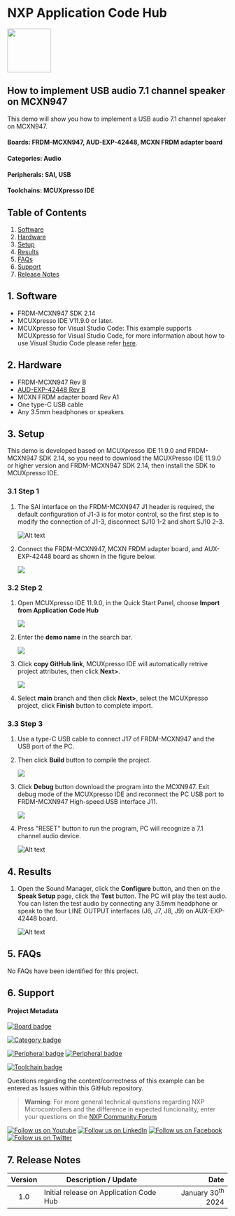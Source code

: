 # NXP Application Code Hub
[<img src="https://mcuxpresso.nxp.com/static/icon/nxp-logo-color.svg" width="100"/>](https://www.nxp.com)

## How to implement USB audio 7.1 channel speaker on MCXN947
This demo will show you how to implement a USB audio 7.1 channel speaker on MCXN947.

#### Boards: FRDM-MCXN947, AUD-EXP-42448, MCXN FRDM adapter board
#### Categories: Audio
#### Peripherals: SAI, USB
#### Toolchains: MCUXpresso IDE

## Table of Contents
1. [Software](#step1)
2. [Hardware](#step2)
3. [Setup](#step3)
4. [Results](#step4)
5. [FAQs](#step5) 
6. [Support](#step6)
7. [Release Notes](#step7)

## 1. Software<a name="step1"></a>
- FRDM-MCXN947 SDK 2.14
- MCUXpresso IDE V11.9.0 or later.
- MCUXpresso for Visual Studio Code: This example supports MCUXpresso for Visual Studio Code, for more information about how to use Visual Studio Code please refer [here](https://www.nxp.com/design/training/getting-started-with-mcuxpresso-for-visual-studio-code:TIP-GETTING-STARTED-WITH-MCUXPRESSO-FOR-VS-CODE).

## 2. Hardware<a name="step2"></a>
- FRDM-MCXN947 Rev B
- [AUD-EXP-42448 Rev B](https://www.nxp.com/design/design-center/development-boards/i-mx-evaluation-and-development-boards/multichannel-audio-codec-card-for-evks:AUD-EXP-42448)
- MCXN FRDM adapter board Rev A1
- One type-C USB cable
- Any 3.5mm headphones or speakers

## 3. Setup<a name="step3"></a>
This demo is developed based on MCUXpresso IDE 11.9.0 and FRDM-MCXN947 SDK 2.14, so you need to download the MCUXPresso IDE 11.9.0 or higher version and FRDM-MCXN947 SDK 2.14, then install the SDK to MCUXpresso IDE.

### 3.1 Step 1
1. The SAI interface on the FRDM-MCXN947 J1 header is required, the default configuration of J1-3 is for motor control, so the first step is to modify the connection of J1-3, disconnect SJ10 1-2 and short SJ10 2-3.

    ![Alt text](<image/Figure 4.JPG>)

2. Connect the FRDM-MCXN947, MCXN FRDM adapter board, and AUX-EXP-42448 board as shown in the figure below.

    ![](image/boards.JPG)


### 3.2 Step 2
1. Open MCUXpresso IDE 11.9.0, in the Quick Start Panel, choose **Import from Application Code Hub**

    ![](<image/import from ACH 2.png>)


2. Enter the **demo name** in the search bar.

    ![](<image/ACH.JPG>)

3. Click **copy GitHub link**, MCUXpresso IDE will automatically retrive project attributes, then click **Next>**.

    ![](<image/copy github link.png>)

4. Select **main** branch and then click **Next>**, select the MCUXpresso project, click **Finish** button to complete import.

### 3.3 Step 3
1. Use a type-C USB cable to connect J17 of FRDM-MCXN947 and the USB port of the PC.
2. Then click **Build** button to compile the project.

    ![](<image/Build.png>)

3. Click **Debug** button download the program into the MCXN947.
Exit debug mode of the MCUXpresso IDE and reconnect the PC USB port to FRDM-MCXN947 High-speed USB interface J11.

    ![](image/Figure_3.png)

4. Press "RESET" button to run the program, PC will recognize a 7.1 channel audio device.

    ![Alt text](<image/usb audio device.png>)

## 4. Results<a name="step4"></a>

1. Open the Sound Manager, click the **Configure** button, and then on the **Speak Setup** page, click the **Test** button. The PC will play the test audio. You can listen the test audio by connecting any 3.5mm headphone or speak to the four LINE OUTPUT interfaces (J6, J7, J8, J9) on AUX-EXP-42448 board.

    ![Alt text](<image/audio test.png>)


## 5. FAQs<a name="step5"></a>
No FAQs have been identified for this project.

## 6. Support<a name="step6"></a>


#### Project Metadata
<!----- Boards ----->
[![Board badge](https://img.shields.io/badge/Board-FRDM&ndash;MCXN947-blue)](https://github.com/search?q=org%3Anxp-appcodehub+FRDM-MCXN947+in%3Areadme&type=Repositories)

<!----- Categories ----->
[![Category badge](https://img.shields.io/badge/Category-AUDIO-yellowgreen)](https://github.com/search?q=org%3Anxp-appcodehub+audio+in%3Areadme&type=Repositories)

<!----- Peripherals ----->
[![Peripheral badge](https://img.shields.io/badge/Peripheral-SAI-yellow)](https://github.com/search?q=org%3Anxp-appcodehub+sai+in%3Areadme&type=Repositories) [![Peripheral badge](https://img.shields.io/badge/Peripheral-USB-yellow)](https://github.com/search?q=org%3Anxp-appcodehub+usb+in%3Areadme&type=Repositories)

<!----- Toolchains ----->
[![Toolchain badge](https://img.shields.io/badge/Toolchain-MCUXPRESSO%20IDE-orange)](https://github.com/search?q=org%3Anxp-appcodehub+mcux+in%3Areadme&type=Repositories)

Questions regarding the content/correctness of this example can be entered as Issues within this GitHub repository.

>**Warning**: For more general technical questions regarding NXP Microcontrollers and the difference in expected funcionality, enter your questions on the [NXP Community Forum](https://community.nxp.com/)

[![Follow us on Youtube](https://img.shields.io/badge/Youtube-Follow%20us%20on%20Youtube-red.svg)](https://www.youtube.com/@NXP_Semiconductors)
[![Follow us on LinkedIn](https://img.shields.io/badge/LinkedIn-Follow%20us%20on%20LinkedIn-blue.svg)](https://www.linkedin.com/company/nxp-semiconductors)
[![Follow us on Facebook](https://img.shields.io/badge/Facebook-Follow%20us%20on%20Facebook-blue.svg)](https://www.facebook.com/nxpsemi/)
[![Follow us on Twitter](https://img.shields.io/badge/Twitter-Follow%20us%20on%20Twitter-white.svg)](https://twitter.com/NXP)

## 7. Release Notes<a name="step7"></a>
| Version | Description / Update                           | Date                        |
|:-------:|------------------------------------------------|----------------------------:|
| 1.0     | Initial release on Application Code Hub        | January 30<sup>th</sup> 2024 |

